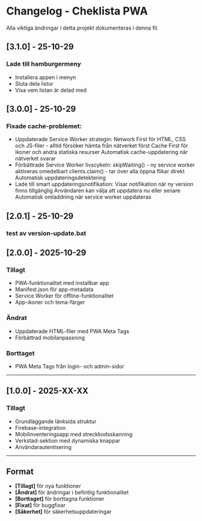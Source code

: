 # Changelog - Cheklista PWA

Alla viktiga ändringar i detta projekt dokumenteras i denna fil.

## [3.1.0] - 25-10-29

### Lade till hamburgermeny
 - Installera appen i menyn
 - Sluta dela listor
 - Visa vem listan är delad med

## [3.0.0] - 25-10-29

### Fixade cache-problemet:
 - Uppdaterade Service Worker strategin:
   Network First för HTML, CSS och JS-filer - alltid försöker hämta från nätverket först
   Cache First för ikoner och andra statiska resurser
   Automatisk cache-uppdatering när nätverket svarar
 - Förbättrade Service Worker livscykeln:
   skipWaiting() - ny service worker aktiveras omedelbart
   clients.claim() - tar över alla öppna flikar direkt
   Automatisk uppdateringsdetektering
 - Lade till smart uppdateringsnotifikation:
   Visar notifikation när ny version finns tillgänglig
   Användaren kan välja att uppdatera nu eller senare
   Automatisk omladdning när service worker uppdateras

## [2.0.1] - 25-10-29

### test av version-update.bat

## [2.0.0] - 2025-10-29

### Tillagt
- PWA-funktionalitet med installbar app
- Manifest.json för app-metadata
- Service Worker för offline-funktionalitet
- App-ikoner och tema-färger

### Ändrat
- Uppdaterade HTML-filer med PWA Meta Tags
- Förbättrad mobilanpassning

### Borttaget
- PWA Meta Tags från login- och admin-sidor

---

## [1.0.0] - 2025-XX-XX

### Tillagt
- Grundläggande länksida struktur
- Firebase-integration
- Mobilinventeringsapp med streckkodsskanning
- Verkstad-sektion med dynamiska knappar
- Användarautentisering

---

## Format
- **[Tillagt]** för nya funktioner
- **[Ändrat]** för ändringar i befintlig funktionalitet  
- **[Borttaget]** för borttagna funktioner
- **[Fixat]** för buggfixar
- **[Säkerhet]** för säkerhetsuppdateringar

